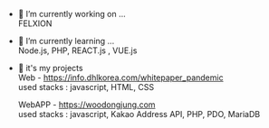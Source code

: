 
- 🔭 I’m currently working on ... <br>
            FELXION
- 🌱 I’m currently learning ...<br>
      Node.js, PHP, REACT.js , VUE.js
      
- 🌱 it's my projects <br>
     Web - https://info.dhlkorea.com/whitepaper_pandemic <br>
     used stacks : javascript, HTML, CSS
     
     WebAPP - https://woodongjung.com <br>
     used stacks : javascript, Kakao Address API, PHP, PDO, MariaDB
  
 
      
      
<!--
**Polarvear/Polarvear** is a ✨ _special_ ✨ repository because its `README.md` (this file) appears on your GitHub profile.
- 👯 I’m looking to collaborate on ...
- 🤔 I’m looking for help with ...
- 💬 Ask me about ...
- 📫 How to reach me: ...
- 😄 Pronouns: ...
- ⚡ Fun fact: ...
-->
